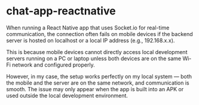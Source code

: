 # chat-app-reactnative

When running a React Native app that uses Socket.io for real-time communication, the connection often fails on mobile devices if the backend server is hosted on localhost or a local IP address (e.g., 192.168.x.x).

This is because mobile devices cannot directly access local development servers running on a PC or laptop unless both devices are on the same Wi-Fi network and configured properly.

However, in my case, the setup works perfectly on my local system — both the mobile and the server are on the same network, and communication is smooth.
The issue may only appear when the app is built into an APK or used outside the local development environment.

